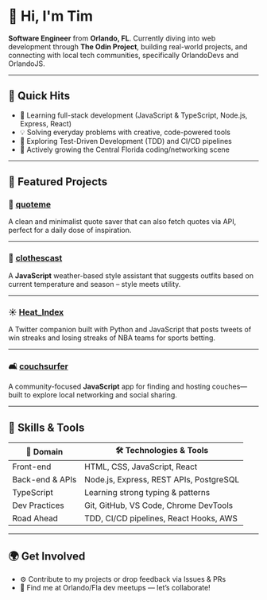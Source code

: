 # 👋 Hi, I'm Tim 

**Software Engineer** from **Orlando, FL**. Currently diving into web development through **The Odin Project**, building real-world projects, and connecting with local tech communities, specifically OrlandoDevs and OrlandoJS.

---

## 🚀 Quick Hits

- 🔭 Learning full-stack development (JavaScript & TypeScript, Node.js, Express, React)
- 💡 Solving everyday problems with creative, code-powered tools
- 🌱 Exploring Test-Driven Development (TDD) and CI/CD pipelines
- 🤝 Actively growing the Central Florida coding/networking scene

---

## 📌 Featured Projects

### 🎯 [quoteme](https://github.com/tjohnson009/quoteme)
A clean and minimalist quote saver that can also fetch quotes via API, perfect for a daily dose of inspiration.

---

### 👚 [clothescast](https://github.com/tjohnson009/clothescast)
A **JavaScript** weather-based style assistant that suggests outfits based on current temperature and season – style meets utility.

---

### ☀️ [Heat_Index](https://github.com/nustinjewman/Heat_Index)
A Twitter companion built with Python and JavaScript that posts tweets of win streaks and losing streaks of NBA teams for sports betting.

---

### 🛋️ [couchsurfer](https://github.com/msrissaxox/couchsurfer)
A community-focused **JavaScript** app for finding and hosting couches—built to explore local networking and social sharing.

---

## 🔧 Skills & Tools

| 🧠 Domain          | 🛠️ Technologies & Tools            |
|-------------------|------------------------------------|
| Front-end         | HTML, CSS, JavaScript, React       |
| Back-end & APIs   | Node.js, Express, REST APIs, PostgreSQL |
| TypeScript        | Learning strong typing & patterns  |
| Dev Practices     | Git, GitHub, VS Code, Chrome DevTools |
| Road Ahead        | TDD, CI/CD pipelines, React Hooks, AWS  |

---

## 🌍 Get Involved

- ⚙️ Contribute to my projects or drop feedback via Issues & PRs
- 💬 Find me at Orlando/Fla dev meetups — let’s collaborate!
